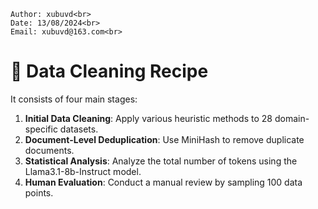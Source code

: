 ```
Author: xubuvd<br>
Date: 13/08/2024<br>
Email: xubuvd@163.com<br>
```

# 🌱 Data Cleaning Recipe
It consists of four main stages:<br>
1. **Initial Data Cleaning**: Apply various heuristic methods to 28 domain-specific datasets.<br>
2. **Document-Level Deduplication**: Use MiniHash to remove duplicate documents.<br>
3. **Statistical Analysis**: Analyze the total number of tokens using the Llama3.1-8b-Instruct model.<br>
4. **Human Evaluation**: Conduct a manual review by sampling 100 data points.<br>


